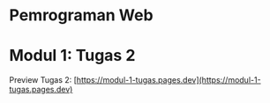 # Pemrograman Web
# Modul 1: Tugas 2

Preview Tugas 2: [https://modul-1-tugas.pages.dev](https://modul-1-tugas.pages.dev)